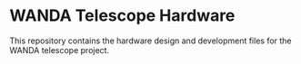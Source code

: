# WANDA Telescope Hardware

This repository contains the hardware design and development files for the WANDA telescope project.

